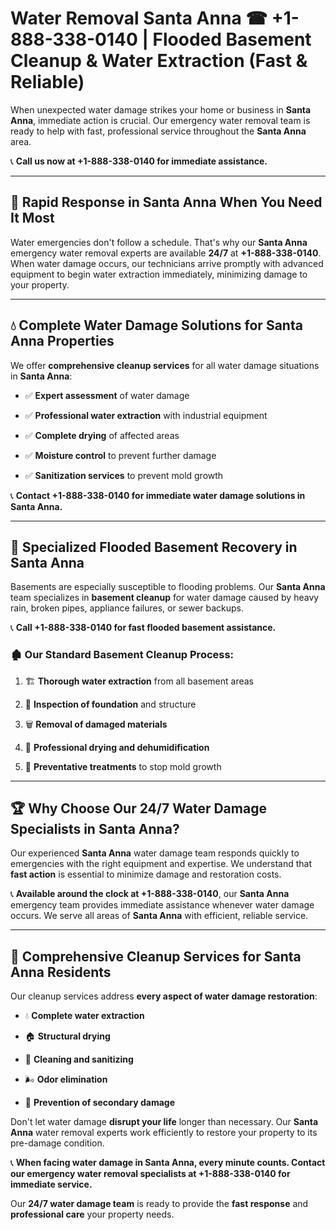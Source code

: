 # Water Removal Santa Anna ☎ +1-888-338-0140 | Flooded Basement Cleanup & Water Extraction (Fast & Reliable)

When unexpected water damage strikes your home or business in **Santa Anna**, immediate action is crucial. Our emergency water removal team is ready to help with fast, professional service throughout the **Santa Anna** area. 

📞 **Call us now at +1-888-338-0140 for immediate assistance.**
---
## 🚀 Rapid Response in Santa Anna When You Need It Most
Water emergencies don't follow a schedule. That's why our **Santa Anna** emergency water removal experts are available **24/7** at **+1-888-338-0140**. When water damage occurs, our technicians arrive promptly with advanced equipment to begin water extraction immediately, minimizing damage to your property.
---
## 💧 Complete Water Damage Solutions for Santa Anna Properties
We offer **comprehensive cleanup services** for all water damage situations in **Santa Anna**:
- ✅ **Expert assessment** of water damage  
- ✅ **Professional water extraction** with industrial equipment  
- ✅ **Complete drying** of affected areas  
- ✅ **Moisture control** to prevent further damage  
- ✅ **Sanitization services** to prevent mold growth  
📞 **Contact +1-888-338-0140 for immediate water damage solutions in Santa Anna.**
---
## 🌊 Specialized Flooded Basement Recovery in Santa Anna
Basements are especially susceptible to flooding problems. Our **Santa Anna** team specializes in **basement cleanup** for water damage caused by heavy rain, broken pipes, appliance failures, or sewer backups. 
📞 **Call +1-888-338-0140 for fast flooded basement assistance.**
### 🏚️ Our Standard Basement Cleanup Process:
1. 🏗️ **Thorough water extraction** from all basement areas  
2. 🔎 **Inspection of foundation** and structure  
3. 🗑️ **Removal of damaged materials**  
4. 💨 **Professional drying and dehumidification**  
5. 🚫 **Preventative treatments** to stop mold growth  
---
## 🏆 Why Choose Our 24/7 Water Damage Specialists in Santa Anna?
Our experienced **Santa Anna** water damage team responds quickly to emergencies with the right equipment and expertise. We understand that **fast action** is essential to minimize damage and restoration costs.
📞 **Available around the clock at +1-888-338-0140**, our **Santa Anna** emergency team provides immediate assistance whenever water damage occurs. We serve all areas of **Santa Anna** with efficient, reliable service.
---
## 🧹 Comprehensive Cleanup Services for Santa Anna Residents
Our cleanup services address **every aspect of water damage restoration**:
- 💧 **Complete water extraction**  
- 🏠 **Structural drying**  
- 🧼 **Cleaning and sanitizing**  
- 🌬️ **Odor elimination**  
- 🚫 **Prevention of secondary damage**  
Don't let water damage **disrupt your life** longer than necessary. Our **Santa Anna** water removal experts work efficiently to restore your property to its pre-damage condition.
📞 **When facing water damage in Santa Anna, every minute counts. Contact our emergency water removal specialists at +1-888-338-0140 for immediate service.**
Our **24/7 water damage team** is ready to provide the **fast response** and **professional care** your property needs.
